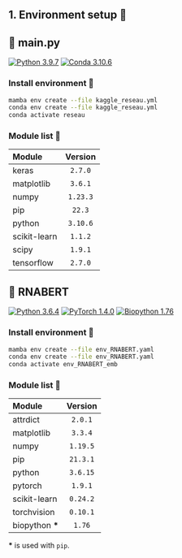 
## 1. Environment setup 🔧

## 🐍 main.py

[![Python 3.9.7](https://img.shields.io/badge/python-%E2%89%A5_3.9.7-blue.svg)](https://www.python.org/downloads/release/python-397/)
[![Conda 3.10.6](https://img.shields.io/badge/miniconda-%E2%89%A5_3.10.6-green.svg)](https://docs.conda.io/en/latest/miniconda.html)

### Install environment 📶

```bash
mamba env create --file kaggle_reseau.yml
conda env create --file kaggle_reseau.yml
conda activate reseau
```

### Module list 📝

| **Module**   | **Version** |
| :----------- | :---------: |
| keras        |   `2.7.0`   |
| matplotlib   |   `3.6.1`   |
| numpy        |  `1.23.3`   |
| pip          |   `22.3`    |
| python       |  `3.10.6`   |
| scikit-learn |   `1.1.2`   |
| scipy        |   `1.9.1`   |
| tensorflow   |   `2.7.0`   |


## 🐍 RNABERT

[![Python 3.6.4](https://img.shields.io/badge/python-_3.6.5-blue.svg)](https://www.python.org/downloads/release/python-365/)
[![PyTorch 1.4.0](https://img.shields.io/badge/PyTorch-%E2%89%A5_1.4.0-blue.svg)](https://pytorch.org/get-started/previous-versions/#v140)
[![Biopython 1.76](https://img.shields.io/badge/biopython-%E2%89%A5_1.76-blue.svg)](https://biopython.org/wiki/Download)

### Install environment 📶

```bash
mamba env create --file env_RNABERT.yaml
conda env create --file env_RNABERT.yaml
conda activate env_RNABERT_emb
```

### Module list 📝

| **Module**       | **Version** |
| :--------------- | :---------: |
| attrdict         |   `2.0.1`   |
| matplotlib       |   `3.3.4`   |
| numpy            |  `1.19.5`   |
| pip              |  `21.3.1`   |
| python           |  `3.6.15`   |
| pytorch          |   `1.9.1`   |
| scikit-learn     |  `0.24.2`   |
| torchvision      |  `0.10.1`   |
| biopython **\*** |   `1.76`    |

**\*** is used with `pip`.
